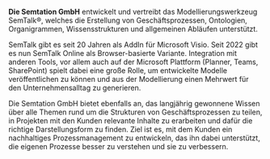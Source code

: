 **Die Semtation GmbH** entwickelt und vertreibt das Modellierungswerkzeug SemTalk®, welches die Erstellung von Geschäftsprozessen, Ontologien, Organigrammen, Wissensstrukturen und allgemeinen Abläufen unterstützt.

SemTalk gibt es seit 20 Jahren als AddIn für Microsoft Visio. Seit 2022 gibt es nun SemTalk Online als Browser-basierte Variante.
Integration mit anderen Tools, vor allem auch auf der Microsoft Plattform (Planner, Teams, SharePoint) spielt dabei eine große Rolle, um entwickelte Modelle veröffentlichen zu können und aus der Modellierung einen Mehrwert für den Unternehmensalltag zu generieren.

Die Semtation GmbH bietet ebenfalls an, das langjährig gewonnene Wissen über alle Themen rund um die Strukturen von Geschäftsprozessen zu teilen, in Projekten mit den Kunden relevante Inhalte zu erarbeiten und dafür die richtige Darstellungsform zu finden.
Ziel ist es, mit dem Kunden ein nachhaltiges Prozessmanagement zu entwickeln, das ihn dabei unterstützt, die eigenen Prozesse besser zu verstehen und sie zu verbessern.


